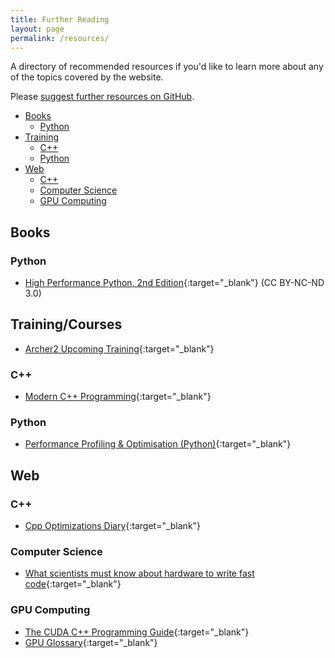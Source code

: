 ```yaml
---
title: Further Reading
layout: page
permalink: /resources/
---
```


A directory of recommended resources if you'd like to learn more about any of the topics covered by the website.

<!--TBC Resource issue link, issue template not currently setup.-->
Please [suggest further resources on GitHub](https://github.com/sig-rpc/sig-rpc.github.io/issues/new?assignees=&labels=Resource&projects=&template=new_resource.yml&title=%5BNew%5D%3A+).

- [Books](#books)
  - [Python](#python)
- [Training](#training)
  - [C++](#c)
  - [Python](#python-1)
- [Web](#web)
  - [C++](#c-1)
  - [Computer Science](#computer-science)
  - [GPU Computing](#gpu-computing)

## Books

### Python

- [High Performance Python, 2nd Edition](https://www.oreilly.com/library/view/high-performance-python/9781492055013/){:target="_blank"} (CC BY-NC-ND 3.0)

## Training/Courses

- [Archer2 Upcoming Training](https://www.archer2.ac.uk/training/#upcoming-training){:target="_blank"}

### C++

- [Modern C++ Programming](https://federico-busato.github.io/Modern-CPP-Programming){:target="_blank"}

### Python

- [Performance Profiling & Optimisation (Python)](https://carpentries-incubator.github.io/pando-python/){:target="_blank"}

## Web

### C++

- [Cpp Optimizations Diary](https://cpp-optimizations.netlify.app/){:target="_blank"}

### Computer Science

- [What scientists must know about hardware to write fast code](https://viralinstruction.com/posts/hardware/){:target="_blank"}

### GPU Computing

- [The CUDA C++ Programming Guide](https://docs.nvidia.com/cuda/cuda-c-programming-guide/){:target="_blank"}
- [GPU Glossary](https://modal.com/gpu-glossary){:target="_blank"}
